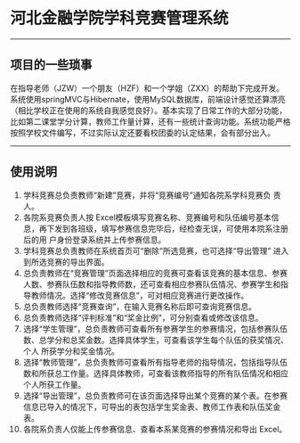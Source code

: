# 河北金融学院学科竞赛管理系统

---
## 项目的一些琐事

在指导老师（JZW）一个朋友（HZF）和一个学姐（ZXX）的帮助下完成开发。系统使用springMVC与Hibernate，使用MySQL数据库，前端设计感觉还算漂亮（相比学校正在使用的系统自我感觉良好）。基本实现了日常工作的大部分功能，比如第二课堂学分计算，教师工作量计算，还有一些统计查询功能。系统功能严格按照学校文件编写，不过实际认定还要看校团委的认定结果，会有部分出入。

---
## 使用说明
 1. 学科竞赛总负责教师“新建”竞赛，并将“竞赛编号”通知各院系学科竞赛负 责人。
 2. 各院系竞赛负责人按 Excel模板填写竞赛名称、竞赛编号和队伍编号基本信息，再下发到各班级，填写参赛信息完毕后，经检查无误，可使用本院系注册后的用 户身份登录系统并上传参赛信息。
 3. 学科竞赛总负责教师在系统首页可“删除”所选竞赛，也可选择“导出管理” 进入到所选竞赛的导出界面。
 4. 总负责教师在“竞赛管理”页面选择相应的竞赛可查看该竞赛的基本信息、参赛人数、参赛队伍数和指导教师数，还可查看相应参赛队伍情况、参赛学生和指导教师情况。选择“修改竞赛信息”，可对相应竞赛进行更改操作。 
 5. 总负责教师选择“竞赛查询”，在输入竞赛名称后即可查询竞赛信息。
 6. 总负责教师选择“评判标准”和“奖金比例”，可分别查看或修改该信息。
 7. 选择“学生管理”，总负责教师可查看所有参赛学生的参赛情况，包括参赛队伍数、总学分和总奖金数。选择具体学生，可查看该学生每个队伍的获奖情况、个人 所获学分和奖金情况。
 8. 选择“教师管理”，总负责教师可查看所有指导老师的指导情况，包括指导队伍数和所获总工作量。选择具体教师，可查看该教师指导的所有队伍情况和相应个人所获工作量。
 9. 选择“导出管理”，总负责教师可在该页面选择导出某个竞赛的某个表。在参赛信息已导入的情况下，可导出的表包括学生奖金表、教师工作表和队伍奖金表。 
 10. 各院系负责人仅能上传参赛信息、查看本系某竞赛的参赛情况和导出 Excel。
